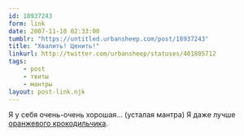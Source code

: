 ```yaml
---
id: 18937243
form: link
date: 2007-11-10 02:33:00
tumblr: "https://untitled.urbansheep.com/post/18937243"
title: "Хвалить! Ценить!"
linkurl: http://twitter.com/urbansheep/statuses/401805712
tags:
    - post
    - твиты
    - мантры
layout: post-link.njk
---
```

<p>Я у себя очень-очень хорошая&hellip; (усталая мантра) Я даже лучше <a href="http://untitled.urbansheep.ru/post/98448258">оранжевого крокодильчика</a>.</p>
